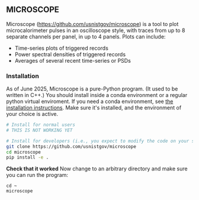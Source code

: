## MICROSCOPE

Microscope (https://github.com/usnistgov/microscope) is a tool to plot microcalorimeter
pulses in an oscilloscope style, with traces from up to 8 separate channels per panel,
in up to 4 panels. Plots can include:

* Time-series plots of triggered records
* Power spectral densities of triggered records
* Averages of several recent time-series or PSDs

### Installation

As of June 2025, Microscope is a pure-Python program. (It used to be written in C++.) You should install inside
a conda environment or a regular python virtual enviroment. If you need a conda environment, see 
[the installation instructions](https://www.anaconda.com/docs/getting-started/miniconda/install). Make sure
it's installed, and the environment of your choice is active.

```bash
# Install for normal users
# THIS IS NOT WORKING YET

# Install for developers (i.e., you expect to modify the code on your system)
git clone https://github.com/usnistgov/microscope
cd microscope
pip install -e .
```

**Check that it worked** Now change to an arbitrary directory and make sure you can
run the program:

```
cd ~
microscope
```
